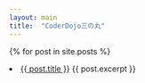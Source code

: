 ```yaml
---
layout: main
title:  "CoderDojo三の丸"
---
```


  {% for post in site.posts %}
<li>
 <a href="{{ post.url }}">{{ post.title }}</a>
 {{ post.excerpt }}
</li>
